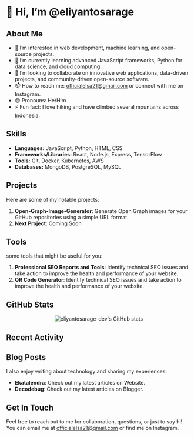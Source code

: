 # 👋 Hi, I’m @eliyantosarage

## About Me
- 👀 I’m interested in web development, machine learning, and open-source projects.
- 🌱 I’m currently learning advanced JavaScript frameworks, Python for data science, and cloud computing.
- 💞️ I’m looking to collaborate on innovative web applications, data-driven projects, and community-driven open-source software.
- 📫 How to reach me: officialelsa21@gmail.com or connect with me on <a href="https://www.instagram.com/eliyantosarage_/" style="text-decoration: none;">Instagram</a>.
- 😄 Pronouns: He/Him
- ⚡ Fun fact: I love hiking and have climbed several mountains across Indonesia.

## Skills
- **Languages:** JavaScript, Python, HTML, CSS
- **Frameworks/Libraries:** React, Node.js, Express, TensorFlow
- **Tools:** Git, Docker, Kubernetes, AWS
- **Databases:** MongoDB, PostgreSQL, MySQL

## Projects
Here are some of my notable projects:
1. <a href="https://github.com/eliyantosarage-dev/Open-Graph-Image-Generator" style="text-decoration: none;">**Open-Graph-Image-Generator**</a>: Generate Open Graph images for your GitHub repositories using a simple URL format.
2. <a href="https://github.com/eliyantosarage-dev/" style="text-decoration: none;">**Next Project**</a>: Coming Soon

## Tools
some tools that might be useful for you:
1. <a href="https://seo.ekatalendra.com/" style="text-decoration: none;">**Professional SEO Reports and Tools**</a>: Identify technical SEO issues and take action to improve the health and performance of your website.
2. <a href="https://qr.ekatalendra.com/" style="text-decoration: none;">**QR Code Generator**</a>: Identify technical SEO issues and take action to improve the health and performance of your website.

## GitHub Stats
<p align="center">
  <img src="https://github-readme-stats.vercel.app/api?username=eliyantosarage-dev&show_icons=true&theme=radical" alt="eliyantosarage-dev's GitHub stats">
</p>

## Recent Activity
<!--START_SECTION:activity-->
<!--END_SECTION:activity-->

## Blog Posts
I also enjoy writing about technology and sharing my experiences:
- <a href="https://ekatalendra.com/" style="text-decoration: none;">**Ekatalendra**</a>: Check out my latest articles on Website.
- <a href="https://decodebug.blogspot.com/" style="text-decoration: none;">**Decodebug**</a>: Check out my latest articles on Blogger.

## Get In Touch
Feel free to reach out to me for collaboration, questions, or just to say hi! You can email me at officialelsa21@gmail.com or find me on <a href="https://www.instagram.com/eliyantosarage_/" style="text-decoration: none;">Instagram</a>.

<!---
eliyantosarage-dev/eliyantosarage-dev is a ✨ special ✨ repository because its `README.md` (this file) appears on your GitHub profile.
You can click the Preview link to take a look at your changes.
--->
